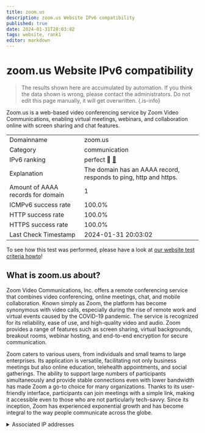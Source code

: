 ```yaml
---
title: zoom.us
description: zoom.us Website IPv6 compatibility
published: true
date: 2024-01-31T20:03:02
tags: website, rank1
editor: markdown
---
```


# zoom.us Website IPv6 compatibility

> The results shown here are accumulated by automation. If you think the data shown is wrong, please contact the administrators. 
> Do not edit this page manually, it will get overwritten.
{.is-info}

Zoom.us is a web-based video conferencing service by Zoom Video Communications, enabling virtual meetings, webinars, and collaboration online with screen sharing and chat features.


|   |   |
| - | - |
| Domainname | zoom.us
| Category | communication |
| IPv6 ranking | perfect :1st_place_medal: [🔗](/howto/ranking) |
| Explanation | The domain has an AAAA record, responds to ping, http and https. |
| Amount of AAAA records for domain | 1 |
| ICMPv6 success rate | 100.0%|
| HTTP success rate | 100.0% |
| HTTPS success rate | 100.0% |
| Last Check Timestamp | 2024-01-31 20:03:02 |

To see how this test was performed, please have a look at [our website test criteria howto](/howto/testcriteria/website)!


## What is zoom.us about?
Zoom Video Communications, Inc. offers a remote conferencing service that combines video conferencing, online meetings, chat, and mobile collaboration. Known simply as Zoom, the platform has become synonymous with video calls, especially during the rise of remote work and virtual events caused by the COVID-19 pandemic. The service is recognized for its reliability, ease of use, and high-quality video and audio. Zoom provides a range of features such as screen sharing, virtual backgrounds, breakout rooms, webinar hosting, and end-to-end encryption for secure communication.

Zoom caters to various users, from individuals and small teams to large enterprises. Its application is versatile, facilitating not only business meetings but also online education, telehealth appointments, and social gatherings. The ability to support large numbers of participants simultaneously and provide stable connections even with lower bandwidth has made Zoom a go-to choice for many organizations. Thanks to its user-friendly interface, participants can join meetings with a simple link, making it accessible even to those who are not particularly tech-savvy. Since its inception, Zoom has experienced exponential growth and has become integral to the way people communicate across the globe.



<details>
<summary>Associated IP addresses</summary>

2407:30c0:182::aa72:3402

</details>
